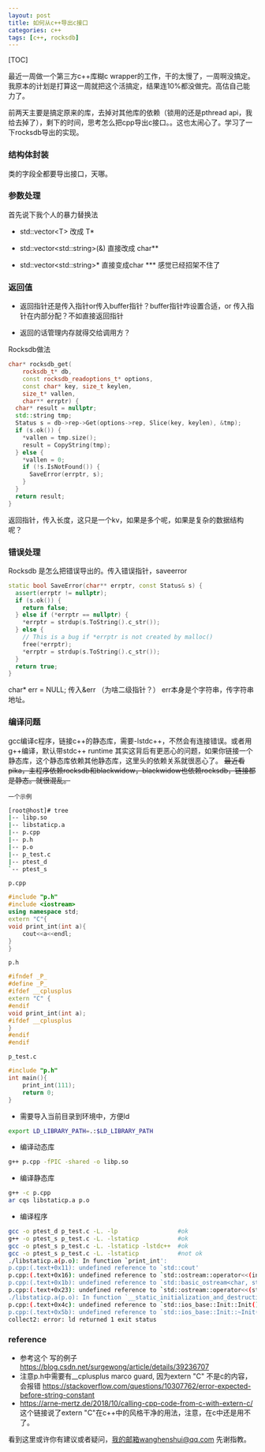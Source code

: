 ```yaml
---
layout: post
title: 如何从c++导出c接口
categories: c++
tags: [c++, rocksdb]
---
```

  



[TOC]

最近一周做一个第三方c++库糊c wrapper的工作，干的太慢了，一周啊没搞定。我原本的计划是打算这一周就把这个活搞定，结果连10%都没做完。高估自己能力了。

前两天主要是搞定原来的库，去掉对其他库的依赖（锁用的还是pthread api，我给去掉了），剩下的时间，思考怎么把cpp导出c接口。。这也太闹心了。学习了一下rocksdb导出的实现。

### 结构体封装

类的字段全都要导出接口，天哪。

### 参数处理

首先说下我个人的暴力替换法

- std::vector\<T\> 改成 T*

- std::vector\<std::string\>(&) 直接改成 char**

- std::vector\<std::string\>* 直接变成char *** 感觉已经招架不住了

### 返回值

- 返回指针还是传入指针or传入buffer指针？buffer指针咋设置合适，or 传入指针在内部分配？不如直接返回指针

- 返回的话管理内存就得交给调用方？

Rocksdb做法

```C++
char* rocksdb_get(
    rocksdb_t* db,
    const rocksdb_readoptions_t* options,
    const char* key, size_t keylen,
    size_t* vallen,
    char** errptr) {
  char* result = nullptr;
  std::string tmp;
  Status s = db->rep->Get(options->rep, Slice(key, keylen), &tmp);
  if (s.ok()) {
    *vallen = tmp.size();
    result = CopyString(tmp);
  } else {
    *vallen = 0;
    if (!s.IsNotFound()) {
      SaveError(errptr, s);
    }
  }
  return result;
}
```

返回指针，传入长度，这只是一个kv，如果是多个呢，如果是复杂的数据结构呢？



### 错误处理

Rocksdb 是怎么把错误导出的。传入错误指针，saveerror

```C++
static bool SaveError(char** errptr, const Status& s) {
  assert(errptr != nullptr);
  if (s.ok()) {
    return false;
  } else if (*errptr == nullptr) {
    *errptr = strdup(s.ToString().c_str());
  } else {
    // This is a bug if *errptr is not created by malloc()
    free(*errptr);
    *errptr = strdup(s.ToString().c_str());
  }
  return true;
}
```



char* err = NULL; 传入&err （为啥二级指针？） err本身是个字符串，传字符串地址。

### 编译问题

gcc编译c程序，链接c++的静态库，需要-lstdc++，不然会有连接错误。或者用g++编译，默认带stdc++ runtime
其实这背后有更恶心的问题，如果你链接一个静态库，这个静态库依赖其他静态库，这里头的依赖关系就很恶心了。
~~最近看pika，主程序依赖rocksdb和blackwidow，blackwidow也依赖rocksdb，链接都是静态。就很混乱。~~

`一个示例`
```bash
[root@host]# tree
|-- libp.so
|-- libstaticp.a
|-- p.cpp
|-- p.h
|-- p.o
|-- p_test.c
|-- ptest_d
`-- ptest_s
```

`p.cpp`
```cpp
#include "p.h"
#include <iostream>
using namespace std;
extern "C"{
void print_int(int a){
    cout<<a<<endl;
}
}
```
`p.h`
```c++
#ifndef _P_
#define _P_
#ifdef __cplusplus 
extern "C" {
#endif
void print_int(int a);
#ifdef __cplusplus
}
#endif
#endif
```

`p_test.c`
```c
#include "p.h"
int main(){
    print_int(111);
    return 0;
}
```

- 需要导入当前目录到环境中，方便ld
```bash
export LD_LIBRARY_PATH=.:$LD_LIBRARY_PATH
```
- 编译动态库
```bash
g++ p.cpp -fPIC -shared -o libp.so
```
- 编译静态库
```bash
g++ -c p.cpp
ar cqs libstaticp.a p.o
```
- 编译程序
```bash
gcc -o ptest_d p_test.c -L. -lp					#ok
g++ -o ptest_s p_test.c -L. -lstaticp			#ok
gcc -o ptest_s p_test.c -L. -lstaticp -lstdc++	#ok
gcc -o ptest_s p_test.c -L. -lstaticp			#not ok
./libstaticp.a(p.o): In function `print_int':
p.cpp:(.text+0x11): undefined reference to `std::cout'
p.cpp:(.text+0x16): undefined reference to `std::ostream::operator<<(int)'
p.cpp:(.text+0x1b): undefined reference to `std::basic_ostream<char, std::char_traits<char> >& std::endl<char, std::char_traits<char> >(std::basic_ostream<char, std::char_traits<char> >&)'
p.cpp:(.text+0x23): undefined reference to `std::ostream::operator<<(std::ostream& (*)(std::ostream&))'
./libstaticp.a(p.o): In function `__static_initialization_and_destruction_0(int, int)':
p.cpp:(.text+0x4c): undefined reference to `std::ios_base::Init::Init()'
p.cpp:(.text+0x5b): undefined reference to `std::ios_base::Init::~Init()'
collect2: error: ld returned 1 exit status
```
### reference
- 参考这个 写的例子 https://blog.csdn.net/surgewong/article/details/39236707
- 注意p.h中需要有__cplusplus marco guard, 因为extern "C" 不是c的内容，会报错 https://stackoverflow.com/questions/10307762/error-expected-before-string-constant
- https://arne-mertz.de/2018/10/calling-cpp-code-from-c-with-extern-c/ 这个链接说了extern "C"在c++中的风格干净的用法，注意，在c中还是用不了。

看到这里或许你有建议或者疑问，我的邮箱wanghenshui@qq.com 先谢指教。